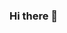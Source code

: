 ### Hi there 👋

<!--
**heymiiri/heymiiri** is a ✨ _special_ ✨ repository because its `README.md` (this file) appears on your GitHub profile.

Here are some ideas to get you started:

- 🔭 I’m currently working on my bachelor thesis in food science!
- 🌱 I’m currently learning to code eheh
- 👯 I’m looking to collaborate on new projects!
- 🤔 I’m looking for help with coding, especially with python
- 💬 Ask me about food science (especially microalgae!!)
- 📫 How to reach me: @heymiiri on ig
- 😄 Pronouns: she/her
- ⚡ Fun fact: i'm vegan!!!
